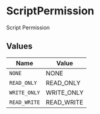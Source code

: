 # ScriptPermission

Script Permission


## Values

| Name         | Value        |
| ------------ | ------------ |
| `NONE`       | NONE         |
| `READ_ONLY`  | READ_ONLY    |
| `WRITE_ONLY` | WRITE_ONLY   |
| `READ_WRITE` | READ_WRITE   |